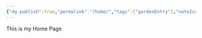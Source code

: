 ```yaml
---
{"dg-publish":true,"permalink":"/home/","tags":["gardenEntry"],"noteIcon":""}
---
```


This is my Home Page